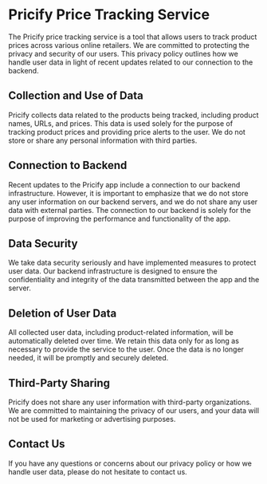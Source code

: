 # Pricify Price Tracking Service

The Pricify price tracking service is a tool that allows users to track product prices across various online retailers. We are committed to protecting the privacy and security of our users. This privacy policy outlines how we handle user data in light of recent updates related to our connection to the backend.

## Collection and Use of Data

Pricify collects data related to the products being tracked, including product names, URLs, and prices. This data is used solely for the purpose of tracking product prices and providing price alerts to the user. We do not store or share any personal information with third parties.

## Connection to Backend

Recent updates to the Pricify app include a connection to our backend infrastructure. However, it is important to emphasize that we do not store any user information on our backend servers, and we do not share any user data with external parties. The connection to our backend is solely for the purpose of improving the performance and functionality of the app.

## Data Security

We take data security seriously and have implemented measures to protect user data. Our backend infrastructure is designed to ensure the confidentiality and integrity of the data transmitted between the app and the server.

## Deletion of User Data

All collected user data, including product-related information, will be automatically deleted over time. We retain this data only for as long as necessary to provide the service to the user. Once the data is no longer needed, it will be promptly and securely deleted.

## Third-Party Sharing

Pricify does not share any user information with third-party organizations. We are committed to maintaining the privacy of our users, and your data will not be used for marketing or advertising purposes.

## Contact Us

If you have any questions or concerns about our privacy policy or how we handle user data, please do not hesitate to contact us.
